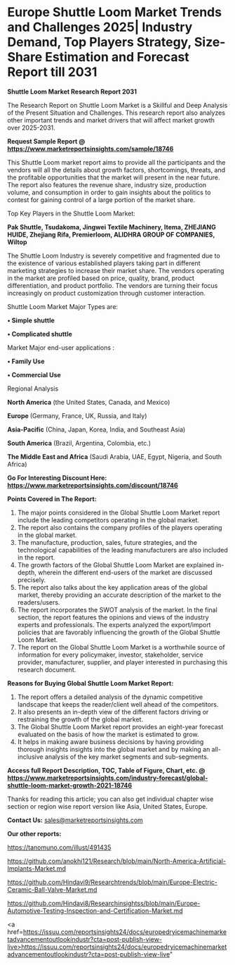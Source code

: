 # Europe Shuttle Loom Market Trends and Challenges 2025| Industry Demand, Top Players Strategy, Size-Share Estimation and Forecast Report till 2031

<strong>Shuttle Loom Market Research Report 2031</strong>

The Research Report on Shuttle Loom Market is a Skillful and Deep Analysis of the Present Situation and Challenges. This research report also analyzes other important trends and market drivers that will affect market growth over 2025-2031.

<strong>Request Sample Report @ <a href=https://www.marketreportsinsights.com/sample/18746>https://www.marketreportsinsights.com/sample/18746</a></strong>

This Shuttle Loom market report aims to provide all the participants and the vendors will all the details about growth factors, shortcomings, threats, and the profitable opportunities that the market will present in the near future. The report also features the revenue share, industry size, production volume, and consumption in order to gain insights about the politics to contest for gaining control of a large portion of the market share.

Top Key Players in the Shuttle Loom Market:

<strong>Pak Shuttle, Tsudakoma, Jingwei Textile Machinery, Itema, ZHEJIANG HUIDE, Zhejiang Rifa, Premierloom, ALIDHRA GROUP OF COMPANIES, Wiltop</strong>

The Shuttle Loom Industry is severely competitive and fragmented due to the existence of various established players taking part in different marketing strategies to increase their market share. The vendors operating in the market are profiled based on price, quality, brand, product differentiation, and product portfolio. The vendors are turning their focus increasingly on product customization through customer interaction.

Shuttle Loom Market Major Types are:

<strong>• Simple shuttle

• Complicated shuttle</strong>

Market Major end-user applications :

<strong>• Family Use

• Commercial Use</strong>

Regional Analysis

</u><strong><b>North America</b></strong> (the United States, Canada, and Mexico)

<strong><b>Europe </b></strong>(Germany, France, UK, Russia, and Italy)

<strong><b>Asia-Pacific</b></strong> (China, Japan, Korea, India, and Southeast Asia)

<strong><b>South America</b></strong> (Brazil, Argentina, Colombia, etc.)

<strong><b>The Middle East and Africa</b></strong> (Saudi Arabia, UAE, Egypt, Nigeria, and South Africa)

<strong>Go For Interesting Discount Here: <a href=https://www.marketreportsinsights.com/discount/18746>https://www.marketreportsinsights.com/discount/18746</a></strong>

<strong>Points Covered in The Report:</strong>
<ol>
  <li>The major points considered in the Global Shuttle Loom Market report include the leading competitors operating in the global market.</li>
  <li>The report also contains the company profiles of the players operating in the global market.</li>
  <li>The manufacture, production, sales, future strategies, and the technological capabilities of the leading manufacturers are also included in the report.</li>
  <li>The growth factors of the Global Shuttle Loom Market are explained in-depth, wherein the different end-users of the market are discussed precisely.</li>
  <li>The report also talks about the key application areas of the global market, thereby providing an accurate description of the market to the readers/users.</li>
  <li>The report incorporates the SWOT analysis of the market. In the final section, the report features the opinions and views of the industry experts and professionals. The experts analyzed the export/import policies that are favorably influencing the growth of the Global Shuttle Loom Market.</li>
  <li>The report on the Global Shuttle Loom Market is a worthwhile source of information for every policymaker, investor, stakeholder, service provider, manufacturer, supplier, and player interested in purchasing this research document.</li>
</ol>
<strong>Reasons for Buying Global Shuttle Loom Market Report:</strong>

<ol>
  <li>The report offers a detailed analysis of the dynamic competitive landscape that keeps the reader/client well ahead of the competitors.</li>
  <li>It also presents an in-depth view of the different factors driving or restraining the growth of the global market.</li>
  <li>The Global Shuttle Loom Market report provides an eight-year forecast evaluated on the basis of how the market is estimated to grow.</li>
  <li>It helps in making aware business decisions by having providing thorough insights insights into the global market and by making an all-inclusive analysis of the key market segments and sub-segments.</li>
</ol>
<strong>Access full Report Description, TOC, Table of Figure, Chart, etc. @ <a href=https://www.marketreportsinsights.com/industry-forecast/global-shuttle-loom-market-growth-2021-18746>https://www.marketreportsinsights.com/industry-forecast/global-shuttle-loom-market-growth-2021-18746</a></strong>


Thanks for reading this article; you can also get individual chapter wise section or region wise report version like Asia, United States, Europe.

<strong>Contact Us:</strong>
sales@marketreportsinsights.com

<strong>Our other reports:</strong>

<a href=https://tanomuno.com/illust/491435>https://tanomuno.com/illust/491435</a>

<a href=https://github.com/anokhi121/Research/blob/main/North-America-Artificial-Implants-Market.md>https://github.com/anokhi121/Research/blob/main/North-America-Artificial-Implants-Market.md</a>

<a href=https://github.com/Hindavi9/Researchtrends/blob/main/Europe-Electric-Ceramic-Ball-Valve-Market.md>https://github.com/Hindavi9/Researchtrends/blob/main/Europe-Electric-Ceramic-Ball-Valve-Market.md</a>

<a href=https://github.com/Hindavi8/Researchinsightss/blob/main/Europe-Automotive-Testing-Inspection-and-Certification-Market.md>https://github.com/Hindavi8/Researchinsightss/blob/main/Europe-Automotive-Testing-Inspection-and-Certification-Market.md</a>

<a href=https://issuu.com/reportsinsights24/docs/europedryicemachinemarketadvancementoutlookindustr?cta=post-publish-view-live>https://issuu.com/reportsinsights24/docs/europedryicemachinemarketadvancementoutlookindustr?cta=post-publish-view-live</a>"
